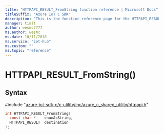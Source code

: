 ```yaml
---                             
title: "HTTPAPI_RESULT_FromString function reference | Microsoft Docs" 
titleSuffix: "Azure IoT C SDK"            
description: "This is the function reference page for the HTTPAPI_RESULT_FromString() function in the Azure IoT C SDK. This SDK is used with Azure IoT Hub and Azure IoT Hub Device Provisioning Service"            
manager: timlt                 
author: wesmc7777              
ms.author: wesmc               
ms.date: 10/11/2018                    
ms.service: "iot-hub"             
ms.custom: ""                
ms.topic: "reference"        
---                            
```


# HTTPAPI_RESULT_FromString()

## Syntax

\#include "[azure-iot-sdk-c/c-utility/inc/azure_c_shared_utility/httpapi.h](../httpapi-h.md)"  
```C
int HTTPAPI_RESULT_FromString(
  const char *    enumAsString,
  HTTPAPI_RESULT  destination
);
```

